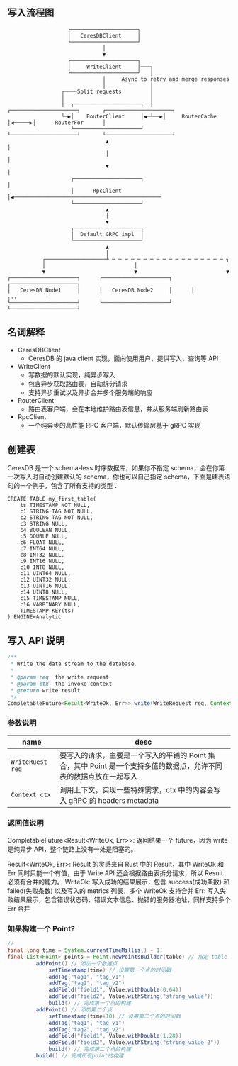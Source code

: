 
## 写入流程图

```
                   ┌─────────────────────┐  
                   │   CeresDBClient     │  
                   └─────────────────────┘  
                              │  
                              ▼  
                   ┌─────────────────────┐  
                   │     WriteClient     │───┐  
                   └─────────────────────┘   │  
                              │     Async to retry and merge responses  
                              │              │  
                 ┌────Split requests         │  
                 │                           │  
                 │  ┌─────────────────────┐  │   ┌─────────────────────┐       ┌─────────────────────┐
                 └─▶│    RouterClient     │◀─┴──▶│     RouterCache     │◀─────▶│      RouterFor      │
                    └─────────────────────┘      └─────────────────────┘       └─────────────────────┘
                               ▲                                                          │  
                               │                                                          │  
                               ▼                                                          │  
                    ┌─────────────────────┐                                               │  
                    │      RpcClient      │◀──────────────────────────────────────────────┘  
                    └─────────────────────┘  
                               ▲  
                               │  
                               ▼  
                    ┌─────────────────────┐  
                    │  Default GRPC impl  │  
                    └─────────────────────┘  
                               ▲  
                               │  
           ┌───────────────────┴ ─ ─ ─ ─ ─ ─ ─ ─ ─ ─ ─ ─ ─ ─ ─ ─ ─ ─ ┐  
           │                            │  
           ▼                            ▼                            ▼  
┌─────────────────────┐      ┌─────────────────────┐      ┌─────────────────────┐  
│   CeresDB Node1     │      │   CeresDB Node2     │      │         ...         │  
└─────────────────────┘      └─────────────────────┘      └─────────────────────┘  
```

## 名词解释
- CeresDBClient
    - CeresDB 的 java client 实现，面向使用用户，提供写入、查询等 API
- WriteClient
    - 写数据的默认实现，纯异步写入
    - 包含异步获取路由表，自动拆分请求
    - 支持异步重试以及异步合并多个服务端的响应
- RouterClient
    - 路由表客户端，会在本地维护路由表信息，并从服务端刷新路由表
- RpcClient
    - 一个纯异步的高性能 RPC 客户端，默认传输层基于 gRPC 实现

## 创建表
CeresDB 是一个 schema-less 时序数据库，如果你不指定 schema，会在你第一次写入时自动创建默认的 schema，你也可以自己指定 schema，下面是建表语句的一个例子，包含了所有支持的类型：

```
CREATE TABLE my_first_table(
    ts TIMESTAMP NOT NULL,
    c1 STRING TAG NOT NULL,
    c2 STRING TAG NOT NULL,
    c3 STRING NULL,
    c4 BOOLEAN NULL,    
    c5 DOUBLE NULL,
    c6 FLOAT NULL,    
    c7 INT64 NULL,
    c8 INT32 NULL,
    c9 INT16 NULL,
    c10 INT8 NULL,
    c11 UINT64 NULL,
    c12 UINT32 NULL,
    c13 UINT16 NULL,
    c14 UINT8 NULL,
    c15 TIMESTAMP NULL,
    c16 VARBINARY NULL,
    TIMESTAMP KEY(ts)
) ENGINE=Analytic
```

## 写入 API 说明

```java
/**
 * Write the data stream to the database.
 *
 * @param req  the write request
 * @param ctx  the invoke context
 * @return write result
 */
CompletableFuture<Result<WriteOk, Err>> write(WriteRequest req, Context ctx);
```

### 参数说明
| name             | desc                                                             |
|------------------|------------------------------------------------------------------|
| `WriteRuest req` | 要写入的请求，主要是一个写入的平铺的 Point 集合，其中 Point 是一个支持多值的数据点，允许不同表的数据点放在一起写入 |
| `Context ctx`    | 调用上下文，实现一些特殊需求，ctx 中的内容会写入 gRPC 的 headers metadata               |

### 返回值说明
CompletableFuture<Result<WriteOk, Err>>: 返回结果一个 future，因为 write 是纯异步 API，整个链路上没有一处是阻塞的。

Result<WriteOk, Err>: Result 的灵感来自 Rust 中的 Result，其中 WriteOk 和 Err 同时只能一个有值，由于 Write API 还会根据路由表拆分请求，所以 Result 必须有合并的能力。
WriteOk: 写入成功的结果展示，包含 success(成功条数) 和 failed(失败条数) 以及写入的 metrics 列表，多个 WriteOk 支持合并
Err: 写入失败结果展示，包含错误状态码、错误文本信息、抛错的服务器地址，同样支持多个 Err 合并

### 如果构建一个 Point?
```java
//
final long time = System.currentTimeMillis() - 1;
final List<Point> points = Point.newPointsBuilder(table) // 指定 table
        .addPoint() // 添加一个数据点
            .setTimestamp(time) // 设置第一个点的时间戳
            .addTag("tag1", "tag_v1")
            .addTag("tag2", "tag_v2") 
            .addField("field1", Value.withDouble(0.64)) 
            .addField("field2", Value.withString("string_value"))
            .build() // 完成第一个点的构建
        .addPoint() // 添加第二个点
            .setTimestamp(time+10) // 设置第二个点的时间戳
            .addTag("tag1", "tag_v1")
            .addTag("tag2", "tag_v2")
            .addField("field1", Value.withDouble(1.28))
            .addField("field2", Value.withString("string_value 2"))
            .build() // 完成第二个点的构建
        .build() // 完成所有point的构建
```

